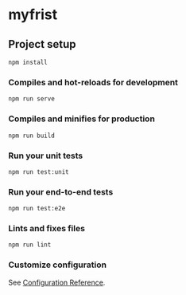 # myfrist

## Project setup
```
npm install
```

### Compiles and hot-reloads for development
```
npm run serve
```

### Compiles and minifies for production
```
npm run build
```

### Run your unit tests
```
npm run test:unit
```

### Run your end-to-end tests
```
npm run test:e2e
```

### Lints and fixes files
```
npm run lint
```

### Customize configuration
See [Configuration Reference](https://cli.vuejs.org/config/).


<!-- vue3中的vueconfig配置详解 -->
<!-- 
1.
.env：全局环境变量
.env.development：开发环境下的全局环境变量，在 npm run serve 时使用
.env.production：生成环境下的全局环境变量，在 npm run build 时使用

2. 定义全局变量，必须以 VUE_APP_ 开头
 -->